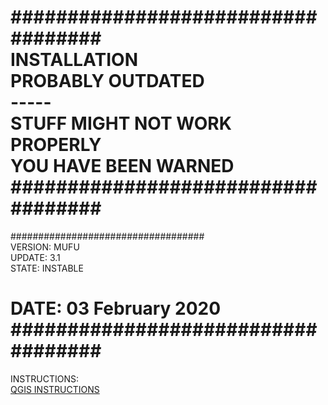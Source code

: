 ###################################  
           INSTALLATION  
         PROBABLY OUTDATED  
               -----  
   STUFF MIGHT NOT WORK PROPERLY  	
       YOU HAVE BEEN WARNED  
###################################  
===================================  
###################################  
VERSION: MUFU  
UPDATE: 3.1  
STATE: INSTABLE  
  
DATE: 03 February 2020  
###################################  
===================================  
  
INSTRUCTIONS:  
[QGIS INSTRUCTIONS](https://github.com/onthelink-nl/scripts/blob/master/MUFU/qgis/MUFU/Tutorials/INSTRUCTIONS/QGIS%20Instructions.pdf "PDF")  
